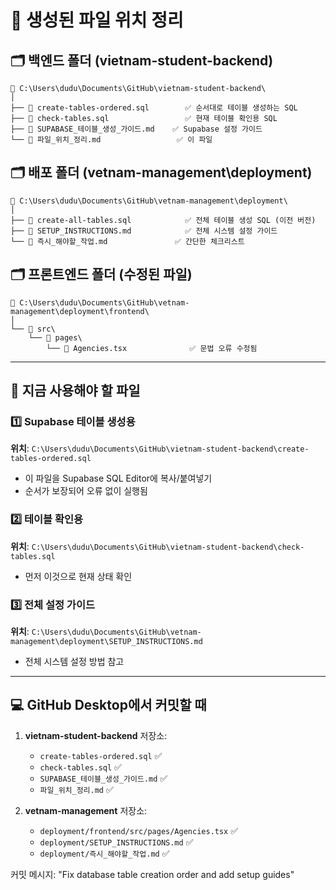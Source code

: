 # 📁 생성된 파일 위치 정리

## 🗂️ 백엔드 폴더 (vietnam-student-backend)
```
📂 C:\Users\dudu\Documents\GitHub\vietnam-student-backend\
│
├── 📄 create-tables-ordered.sql        ✅ 순서대로 테이블 생성하는 SQL
├── 📄 check-tables.sql                 ✅ 현재 테이블 확인용 SQL  
├── 📄 SUPABASE_테이블_생성_가이드.md    ✅ Supabase 설정 가이드
└── 📄 파일_위치_정리.md                 ✅ 이 파일
```

## 🗂️ 배포 폴더 (vetnam-management\deployment)
```
📂 C:\Users\dudu\Documents\GitHub\vetnam-management\deployment\
│
├── 📄 create-all-tables.sql            ✅ 전체 테이블 생성 SQL (이전 버전)
├── 📄 SETUP_INSTRUCTIONS.md            ✅ 전체 시스템 설정 가이드
└── 📄 즉시_해야할_작업.md               ✅ 간단한 체크리스트
```

## 🗂️ 프론트엔드 폴더 (수정된 파일)
```
📂 C:\Users\dudu\Documents\GitHub\vetnam-management\deployment\frontend\
│
└── 📂 src\
    └── 📂 pages\
        └── 📄 Agencies.tsx              ✅ 문법 오류 수정됨
```

---

## 🎯 지금 사용해야 할 파일

### 1️⃣ Supabase 테이블 생성용
**위치**: `C:\Users\dudu\Documents\GitHub\vietnam-student-backend\create-tables-ordered.sql`
- 이 파일을 Supabase SQL Editor에 복사/붙여넣기
- 순서가 보장되어 오류 없이 실행됨

### 2️⃣ 테이블 확인용
**위치**: `C:\Users\dudu\Documents\GitHub\vietnam-student-backend\check-tables.sql`
- 먼저 이것으로 현재 상태 확인

### 3️⃣ 전체 설정 가이드
**위치**: `C:\Users\dudu\Documents\GitHub\vetnam-management\deployment\SETUP_INSTRUCTIONS.md`
- 전체 시스템 설정 방법 참고

---

## 💻 GitHub Desktop에서 커밋할 때

1. **vietnam-student-backend** 저장소:
   - `create-tables-ordered.sql` ✅
   - `check-tables.sql` ✅
   - `SUPABASE_테이블_생성_가이드.md` ✅
   - `파일_위치_정리.md` ✅

2. **vetnam-management** 저장소:
   - `deployment/frontend/src/pages/Agencies.tsx` ✅
   - `deployment/SETUP_INSTRUCTIONS.md` ✅
   - `deployment/즉시_해야할_작업.md` ✅

커밋 메시지: "Fix database table creation order and add setup guides"